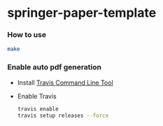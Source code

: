 # springer-paper-template

### How to use

  ```bash
  make
```

### Enable auto pdf generation

- Install [Travis Command Line Tool](https://github.com/travis-ci/travis.rb#installation)
- Enable Travis

  ```bash
  travis enable
  travis setup releases --force
```


  
